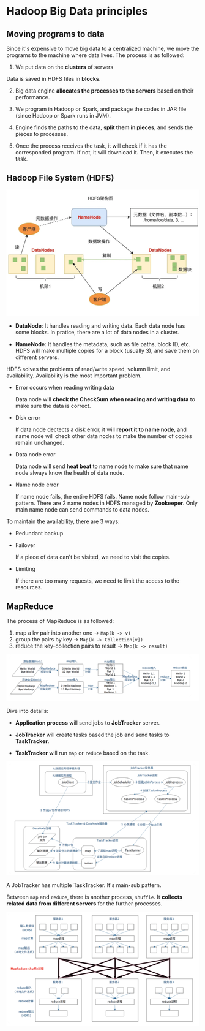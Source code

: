 # Hadoop Big Data principles

## Moving programs to data

Since it's expensive to move big data to a centralized machine, we move the programs to the machine where data lives. The process is as followed:

1. We put data on the **clusters** of servers

Data is saved in HDFS files in **blocks**.

2. Big data engine **allocates the processes to the servers** based on their performance.

3. We program in Hadoop or Spark, and package the codes in JAR file (since Hadoop or Spark runs in JVM).

4. Engine finds the paths to the data, **split them in pieces**, and sends the pieces to processes.

5. Once the process receives the task, it will check if it has the corresponded program. If not, it will download it. Then, it executes the task.

## Hadoop File System (HDFS)

![hdfs-structure](./images/hdfs-structure.png)

- **DataNode**: It handles reading and writing data. Each data node has some blocks. In pratice, there are a lot of data nodes in a cluster.

- **NameNode**: It handles the metadata, such as file paths, block ID, etc. HDFS will make multiple copies for a block (usually 3), and save them on different servers.

HDFS solves the problems of read/write speed, volumn limit, and availability. Availability is the most important problem.

- Error occurs when reading writing data

  Data node will **check the CheckSum when reading and writing data** to make sure the data is correct.

- Disk error

  If data node dectects a disk error, it will **report it to name node**, and name node will check other data nodes to make the number of copies remain unchanged.

- Data node error

  Data node will send **heat beat** to name node to make sure that name node always know the health of data node.

- Name node error

  If name node fails, the entire HDFS fails. Name node follow main-sub pattern. There are 2 name nodes in HDFS managed by **Zookeeper**. Only main name node can send commands to data nodes.

To maintain the availability, there are 3 ways:

- Redundant backup

- Failover

  If a piece of data can't be visited, we need to visit the copies.

- Limiting

  If there are too many requests, we need to limit the access to the resources.

## MapReduce

The process of MapReduce is as followed:

1. map a kv pair into another one -> `Map(k -> v)`
2. group the pairs by key -> `Map(k -> Collection[v])`
3. reduce the key-collection pairs to result -> `Map(k -> result)`

![map-reduce-example](./images/map-reduce-example.png)

Dive into details:

- **Application process** will send jobs to **JobTracker** server.

- **JobTracker** will create tasks based the job and send tasks to **TaskTracker**.

- **TaskTracker** will run `map` or `reduce` based on the task.

![map-reduce-processes](./images/map-reduce-processes.png)

A JobTracker has multiple TaskTracker. It's main-sub pattern.

Between `map` and `reduce`, there is another process, `shuffle`. It **collects related data from different servers** for the  further processes.

![shuffle](./images/shuffle-map-reduce.png)

